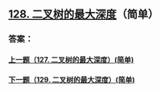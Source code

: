 ## [128. 二叉树的最大深度](https://leetcode-cn.com/problems/merge-two-sorted-lists/)（简单）





### 答案：



#### [上一题（127. 二叉树的最大深度）(简单)](https://github.com/sdwwld/leetCode/blob/master/src/main/java/com/wld/java/leetcode/leetCode0127.md)

#### [下一题（129. 二叉树的最大深度）(简单)](https://github.com/sdwwld/leetCode/blob/master/src/main/java/com/wld/java/leetcode/leetCode0129.md)